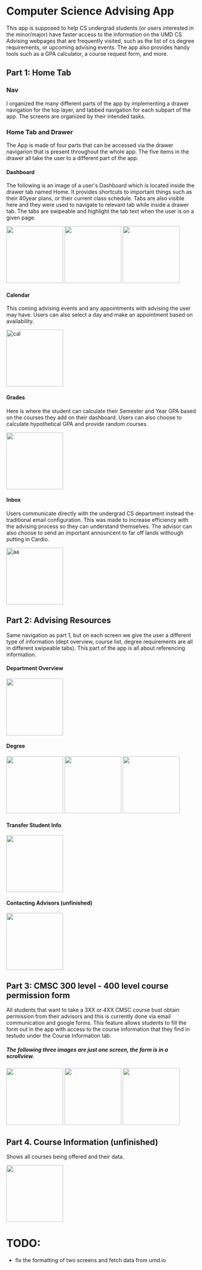 # Computer Science Advising App
This app is supposed to help CS undergrad students (or users interested in the minor/major) have faster access to the information on the UMD CS Advising webpages that are frequently visited, such as the list of cs degree requirements, or upcoming advising events. The app also provides handy tools such as a GPA calculator, a course request form, and more.


## Part 1: Home Tab

### Nav
I organized the many different parts of the app by implementing a drawer navigation for the top layer, and tabbed navigation for each subpart of the app. The screens are organized by their intended tasks. 

### Home Tab and Drawer
The App is made of four parts that can be accessed via the drawer navigarion that is present throughout the whole app. The five items in the drawer all take the user to a different part of the app.

#### Dashboard
 The following is an image of a user's Dashboard which is located inside the drawer tab named Home. It provides shortcuts to important things such as their 40year plans, or their current class schedule. Tabs are also visible here and they were used to navigate to relevant tab while inside a drawer tab. The tabs are swipeable and highlight the tab text when the user is on a given page.
  <p float="left" >
  <img src="images/navDash.png" width="150">
  <img src="images/navHomeTab.png" width="150">
 <img src="images/home2.png" width="150">
</p>

#### Calendar
  This coming advising events and any appointments with advising the user may have. Users can also select a day and make an appointment based on availability.
    <p float="left">
  <img src="images/calendar.png" alt="cal" width="150">
</p>

#### Grades
Here is where the student can calculate their Semester and Year GPA based on the courses they add on their dashboard. Users can also choose to calculate hypothetical GPA and provide random courses. 
<p float="left">
  <img src="images/grades.png" width=150>
  </p>
  
  
#### Inbox

  Users communicate directly with the undergrad CS department instead the traditional email configuration. This was made to increase efficiency with the advising process so they can understand themselves. The advisor can also choose to send an important announcent to far off lands withough putting in Cardio.
  <p float="left">
  <img src="images/inbox.png" alt="aa" width="150">
</p>
                                 
 ## Part 2: Advising Resources

  Same navigation as part 1, but on each screen we give the user a different type of information (dept overview, course list, degree requirements are all in different swipeable tabs). This part of the app is all about referencing information.
 #### Department Overview
 <p float="left">
  <img src="images/departmentOverview.png" alt="" width="150">
  </p>
  
  #### Degree
   <p float="left">
  <img src="images/degree.png" alt="" width="150">
  <img src="images/degree2.png" alt="" width="150">  
  <img src="images/degree3.png" alt="" width="150">
</p>
  
  #### Transfer Student Info 
 <img src="images/transferring.png" alt="" width="150">

  
  #### Contacting Advisors (unfinished)
 <img src="images/contacts.png" alt="" width="150">

 
 ## Part 3: CMSC 300 level - 400 level course permission form
 All students that want to take a 3XX or 4XX CMSC course bust obtain permission from their advisors and this is currently done via email communication and google forms. This feature allows students to fill the form out in the app with access to the course information that they find in testudo under the Course Information tab. 
 
 ##### The following three images are just one screen, the form is in a scrollview. 
  <p>
  <img src="images/form1.png" alt="" width="150">
    <img src="images/form2.png" alt="" width="150">  
  <img src="images/form3.png" alt="" width="150">
  </p>
  
  ## Part 4. Course Information (unfinished)
Shows all courses being offered and their data.

  <img src="images/courselist.png" alt="" width="150">
  </p>
 
 
 # TODO: 
 - fix the formatting of two screens and fetch data from umd.io
